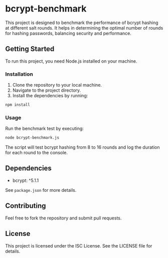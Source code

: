 # bcrypt-benchmark

This project is designed to benchmark the performance of bcrypt hashing at different salt rounds. It helps in determining the optimal number of rounds for hashing passwords, balancing security and performance.

## Getting Started

To run this project, you need Node.js installed on your machine.

### Installation

1. Clone the repository to your local machine.
2. Navigate to the project directory.
3. Install the dependencies by running:

```bash
npm install
```

### Usage

Run the benchmark test by executing:

```bash
node bcrypt-benchmark.js
```

The script will test bcrypt hashing from 8 to 16 rounds and log the duration for each round to the console.

## Dependencies

- bcrypt: ^5.1.1

See `package.json` for more details.

## Contributing

Feel free to fork the repository and submit pull requests.

## License

This project is licensed under the ISC License. See the LICENSE file for details.
